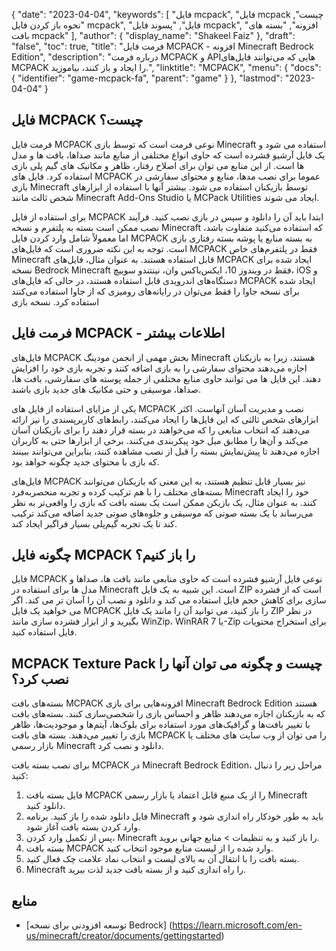 {
  "date": "2023-04-04",
  "keywords": [
"فایل mcpack",
"فایل mcpack چیست",
"نحوه باز کردن فایل mcpack",
"فایل",
"پسوند فایل mcpack",
"افزونه",
"بسته های بافت mcpack"
],
  "author": {
    "display_name": "Shakeel Faiz"
},
  "draft": "false",
  "toc": true,
  "title": "فرمت فایل MCPACK - افزونه Minecraft Bedrock Edition",
  "description": "درباره فرمت MCPACK و APIهایی که می‌توانند فایل‌های MCPACK را ایجاد و باز کنند، بیاموزید.",
  "linktitle": "MCPACK",
  "menu": {
    "docs": {
      "identifier": "game-mcpack-fa",
      "parent": "game"
}
},
  "lastmod": "2023-04-04"
}

## فایل MCPACK چیست؟

فرمت فایل MCPACK نوعی فرمت است که توسط بازی Minecraft استفاده می شود و یک فایل آرشیو فشرده است که حاوی انواع مختلفی از منابع مانند صداها، بافت ها و مدل ها است. از این منابع می توان برای اصلاح رفتار، ظاهر و مکانیک های گیم پلی بازی استفاده کرد. فایل های MCPACK عموما برای نصب مدها، منابع و محتوای سفارشی در بازی Minecraft توسط بازیکنان استفاده می شود. بیشتر آنها با استفاده از ابزارهای شخص ثالث مانند Minecraft Add-Ons Studio یا MCPack Utilities ایجاد می شوند.

برای استفاده از فایل MCPACK ابتدا باید آن را دانلود و سپس در بازی نصب کنید. فرآیند نصب ممکن است بسته به پلتفرم و نسخه Minecraft که استفاده می‌کنید متفاوت باشد، اما معمولاً شامل وارد کردن فایل MCPACK به بسته منابع یا پوشه بسته رفتاری بازی است. توجه به این نکته ضروری است که فایل‌های MCPACK فقط در پلتفرم‌های خاص Minecraft قابل استفاده هستند. به عنوان مثال، فایل‌های MCPACK ایجاد شده برای نسخه Bedrock Minecraft فقط در ویندوز 10، ایکس‌باکس وان، نینتندو سوییچ، iOS و دستگاه‌های اندرویدی قابل استفاده هستند، در حالی که فایل‌های MCPACK ایجاد شده برای نسخه جاوا را فقط می‌توان در رایانه‌های رومیزی که از جاوا استفاده می‌کنند استفاده کرد. نسخه بازی

## فرمت فایل MCPACK - اطلاعات بیشتر

فایل‌های MCPACK بخش مهمی از انجمن مودینگ Minecraft هستند، زیرا به بازیکنان اجازه می‌دهند محتوای سفارشی را به بازی اضافه کنند و تجربه بازی خود را افزایش دهند. این فایل ها می توانند حاوی منابع مختلفی از جمله پوسته های سفارشی، بافت ها، صداها، موسیقی و حتی مکانیک های جدید بازی باشند.

یکی از مزایای استفاده از فایل های MCPACK نصب و مدیریت آسان آنهاست. اکثر ابزارهای شخص ثالثی که این فایل‌ها را ایجاد می‌کنند، رابط‌های کاربرپسندی را نیز ارائه می‌دهند که انتخاب منابعی را که می‌خواهند در بسته قرار دهند را برای بازیکنان آسان می‌کند و آن‌ها را مطابق میل خود پیکربندی می‌کنند. برخی از ابزارها حتی به کاربران اجازه می‌دهند تا پیش‌نمایش بسته را قبل از نصب مشاهده کنند، بنابراین می‌توانند ببینند که بازی با محتوای جدید چگونه خواهد بود.

فایل‌های MCPACK نیز بسیار قابل تنظیم هستند، به این معنی که بازیکنان می‌توانند بسته‌های مختلف را با هم ترکیب کرده و تجربه منحصربه‌فرد Minecraft خود را ایجاد کنند. به عنوان مثال، یک بازیکن ممکن است یک بسته بافت که بازی را واقعی‌تر به نظر می‌رساند با یک بسته صوتی که موسیقی و جلوه‌های صوتی جدید اضافه می‌کند ترکیب کند تا یک تجربه گیم‌پلی بسیار فراگیر ایجاد کند.

## چگونه فایل MCPACK را باز کنیم؟

فایل MCPACK نوعی فایل آرشیو فشرده است که حاوی منابعی مانند بافت ها، صداها و مدل ها برای استفاده در Minecraft است. این شبیه به یک فایل ZIP است که از فشرده سازی برای کاهش حجم فایل استفاده می کند و دانلود و نصب آن را آسان تر می کند. اگر می خواهید یک فایل MCPACK را باز کنید، می توانید آن را مانند یک فایل ZIP در نظر بگیرید و از ابزار فشرده سازی مانند WinZip، WinRAR یا 7-Zip برای استخراج محتویات فایل استفاده کنید.

## MCPACK Texture Pack چیست و چگونه می توان آنها را نصب کرد؟

بسته‌های بافت MCPACK افزونه‌هایی برای بازی Minecraft Bedrock Edition هستند که به بازیکنان اجازه می‌دهند ظاهر و احساس بازی را شخصی‌سازی کنند. بسته‌های بافت با تغییر بافت‌ها و گرافیک‌های مورد استفاده برای بلوک‌ها، آیتم‌ها و موجودیت‌ها، ظاهر بازی را تغییر می‌دهند. بسته های بافت MCPACK را می توان از وب سایت های مختلف یا بازار رسمی Minecraft دانلود و نصب کرد.

برای نصب بسته بافت MCPACK در Minecraft Bedrock Edition، مراحل زیر را دنبال کنید:

1. فایل بسته بافت MCPACK را از یک منبع قابل اعتماد یا بازار رسمی Minecraft دانلود کنید.
2. فایل دانلود شده را باز کنید. برنامه Minecraft باید به طور خودکار راه اندازی شود و وارد کردن بسته بافت آغاز شود.
3. پس از تکمیل وارد کردن، Minecraft را باز کنید و به تنظیمات > منابع جهانی بروید.
4. بسته بافت MCPACK وارد شده را از لیست منابع موجود انتخاب کنید.
5. بسته بافت را با انتقال آن به بالای لیست و انتخاب نماد علامت چک فعال کنید.
6. Minecraft را راه اندازی کنید و از بسته بافت جدید لذت ببرید.

## منابع

* [توسعه افزودنی برای نسخه Bedrock] (https://learn.microsoft.com/en-us/minecraft/creator/documents/gettingstarted)


